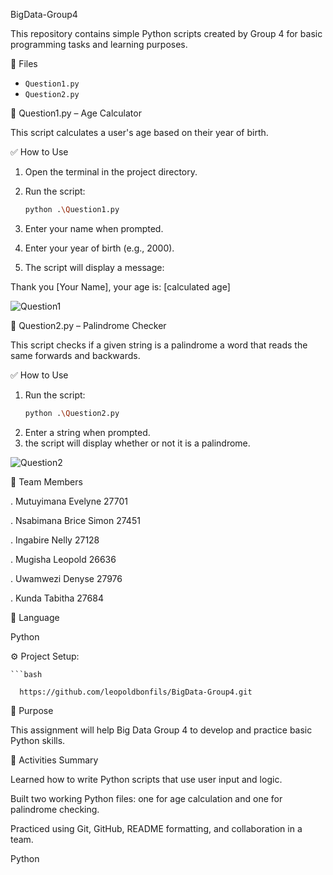  BigData-Group4
 
 This repository contains simple Python scripts created by Group 4 for basic programming tasks and learning purposes.

 📁 Files
  
  - `Question1.py`
  - `Question2.py`
  
  
 🧮 Question1.py – Age Calculator
  
  This script calculates a user's age based on their year of birth.
  
  ✅ How to Use
  
  1. Open the terminal in the project directory.
  2. Run the script:
     ```bash
     python .\Question1.py

  3. Enter your name when prompted.

  4. Enter your year of birth (e.g., 2000).

  5. The script will display a message:

   Thank you [Your Name], your age is: [calculated age]
 
  ![Question1](https://github.com/user-attachments/assets/9adecb13-606a-4aeb-9ac4-0889153af321)

  🧮 Question2.py – Palindrome Checker

  This script checks if a given string is a palindrome a word that reads the same forwards and backwards.

 ✅ How to Use

  1. Run the script:
     ```bash
     python .\Question2.py

  2. Enter a string when prompted.
  3. the script will display whether or not it is a palindrome.

  ![Question2](https://github.com/user-attachments/assets/70600d32-a3de-43cd-9f93-2534cee24da9)


 👥 Team Members
 
 . Mutuyimana Evelyne 27701
 
 . Nsabimana Brice Simon 27451
 
 . Ingabire Nelly 27128
 
 . Mugisha Leopold 26636
 
 . Uwamwezi Denyse 27976
 
 . Kunda Tabitha 27684 

 🐍 Language
 
  Python

 ⚙️ Project Setup:
 
    ```bash
      
      https://github.com/leopoldbonfils/BigData-Group4.git



 📌 Purpose
 
  This assignment will help Big Data Group 4 to develop and practice basic Python skills.

 📄 Activities Summary
 
   Learned how to write Python scripts that use user input and logic.
    
   Built two working Python files: one for age calculation and one for palindrome checking.
    
   Practiced using Git, GitHub, README formatting, and collaboration in a team.
   

Python
